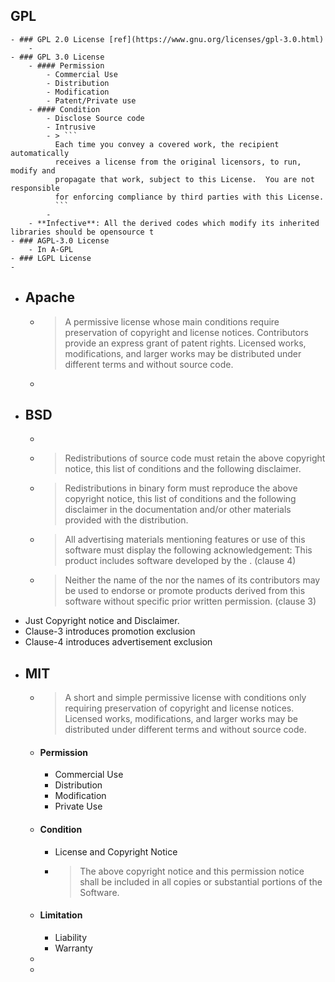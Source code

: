 ## GPL
	- ### GPL 2.0 License [ref](https://www.gnu.org/licenses/gpl-3.0.html)
		-
	- ### GPL 3.0 License
		- #### Permission
			- Commercial Use
			- Distribution
			- Modification
			- Patent/Private use
		- #### Condition
			- Disclose Source code
			- Intrusive
			- > ```
			  Each time you convey a covered work, the recipient automatically
			  receives a license from the original licensors, to run, modify and
			  propagate that work, subject to this License.  You are not responsible
			  for enforcing compliance by third parties with this License.
			  ```
			-
		- **Infective**: All the derived codes which modify its inherited libraries should be opensource t
	- ### AGPL-3.0 License
		- In A-GPL
	- ### LGPL License
	-
- ## Apache
	- > A permissive license whose main conditions require preservation of 
	  copyright and license notices. Contributors provide an express grant of 
	  patent rights. Licensed works, modifications, and larger works may be 
	  distributed under different terms and without source code.
	-
- ## BSD
	-
	- >Redistributions of source code must retain the above copyright notice, this list of conditions and the following disclaimer.
	- > Redistributions in binary form must reproduce the above copyright 
	  notice, this list of conditions and the following disclaimer in the 
	  documentation and/or other materials provided with the distribution.
	- > All advertising materials mentioning features or use of this 
	  software must display the following acknowledgement: This product 
	  includes software developed by the <copyright holder>. (clause 4)
	- > Neither the name of the <copyright holder> nor the names of 
	  its contributors may be used to endorse or promote products derived from
	  this software without specific prior written permission. (clause 3)
- Just Copyright notice and Disclaimer.
- Clause-3 introduces promotion exclusion
- Clause-4 introduces advertisement exclusion
- ## MIT
	- > A short and simple permissive license with conditions only requiring 
	  preservation of copyright and license notices. Licensed works, 
	  modifications, and larger works may be distributed under different terms
	   and without source code.
	- #### Permission
		- Commercial Use
		- Distribution
		- Modification
		- Private Use
	- #### Condition
		- License and Copyright Notice
		- > The above copyright notice and this permission notice shall be included in all
		  copies or substantial portions of the Software.
	- #### Limitation
		- Liability
		- Warranty
	-
	-